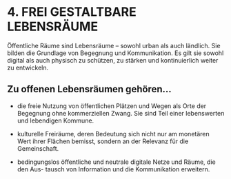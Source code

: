 # 4. FREI GESTALTBARE LEBENSRÄUME
Öffentliche Räume sind Lebensräume – sowohl urban als auch ländlich. Sie bilden die Grundlage von Begegnung und Kommunikation. Es gilt sie sowohl digital als auch physisch zu schützen, zu stärken und kontinuierlich weiter zu entwickeln.

## Zu offenen Lebensräumen gehören...
- die freie Nutzung von öffentlichen Plätzen und Wegen als Orte der Begegnung ohne kommerziellen Zwang. Sie sind Teil einer lebenswerten und lebendigen Kommune.

- kulturelle Freiräume, deren Bedeutung sich nicht nur am monetären Wert ihrer Flächen bemisst, sondern an der Relevanz für die Gemeinschaft.

- bedingungslos öffentliche und neutrale digitale Netze und Räume, die den Aus- tausch von Information und die Kommunikation erweitern.
